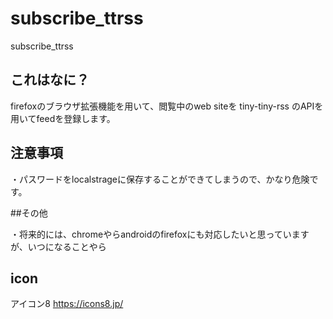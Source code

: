 # subscribe_ttrss
subscribe_ttrss

## これはなに？

firefoxのブラウザ拡張機能を用いて、閲覧中のweb siteを
tiny-tiny-rss のAPIを用いてfeedを登録します。


## 注意事項

・パスワードをlocalstrageに保存することができてしまうので、かなり危険です。



##その他

・将来的には、chromeやらandroidのfirefoxにも対応したいと思っていますが、いつになることやら





## icon

アイコン8  https://icons8.jp/
